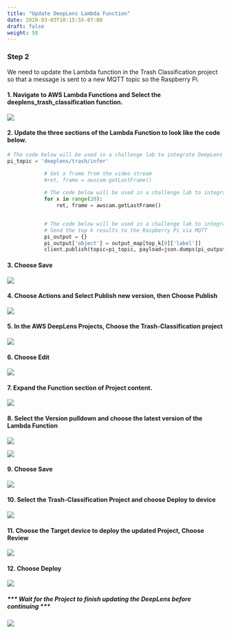 ```yaml
---
title: "Update DeepLens Lambda Function"
date: 2020-03-03T10:15:55-07:00
draft: false
weight: 58
---
```

### Step 2 

We need to update the Lambda function in the Trash Classification project so that a message is sent to a new MQTT topic so the Raspberry Pi.  

#### 1.	Navigate to AWS Lambda Functions and Select the deeplens_trash_classification function.

![](/images/400_advanced/410_build_a_custom_ml/416_connect_iot/416b_update_deeplens_lambda/416b_step1_choose_lambda.png)


#### 2.	Update the three sections of the Lambda Function to look like the code below.

```python
# The code below will be used in a challenge lab to integrate DeepLens with a Raspberry Pi
pi_topic = 'deeplens/trash/infer'
```

```python
            # Get a frame from the video stream
            #ret, frame = awscam.getLastFrame()
 
            # The code below will be used in a challenge lab to integrate DeepLens with a Raspberry Pi
            for x in range(20):
                ret, frame = awscam.getLastFrame()
```

```python

            # The code below will be used in a challenge lab to integrate DeepLens with a Raspberry Pi
            # Send the top k results to the Raspberry Pi via MQTT
            pi_output = {}
            pi_output['object'] = output_map[top_k[0]['label']]
            client.publish(topic=pi_topic, payload=json.dumps(pi_output))
```


#### 3.	Choose Save

![](/images/400_advanced/410_build_a_custom_ml/416_connect_iot/416b_update_deeplens_lambda/416b_step3_save_updated_lambda.png)

#### 4.	Choose Actions and Select Publish new version, then Choose Publish

![](/images/400_advanced/410_build_a_custom_ml/416_connect_iot/416b_update_deeplens_lambda/416b_step4_publish_new_version.png)


#### 5.	In the AWS DeepLens Projects, Choose the Trash-Classification project

![](/images/400_advanced/410_build_a_custom_ml/416_connect_iot/416b_update_deeplens_lambda/416b_step5_project_choose.png)

#### 6.	Choose Edit

![](/images/400_advanced/410_build_a_custom_ml/416_connect_iot/416b_update_deeplens_lambda/416b_step6_project_edit.png)

#### 7.	Expand the Function section of Project content.

![](/images/400_advanced/410_build_a_custom_ml/416_connect_iot/416b_update_deeplens_lambda/416b_step7_dl_project_expand.png)

#### 8. Select the Version pulldown and choose the latest version of the Lambda Function

![](/images/400_advanced/410_build_a_custom_ml/416_connect_iot/416b_update_deeplens_lambda/416b_step8_dl_project_version_pulldown.png)

![](/images/400_advanced/410_build_a_custom_ml/416_connect_iot/416b_update_deeplens_lambda/416b_step8_dl_project_version_pulldown_select.png)


#### 9. Choose Save
![](/images/400_advanced/410_build_a_custom_ml/416_connect_iot/416b_update_deeplens_lambda/416b_step9_dl_project_save.png)


#### 10. Select the Trash-Classification Project and choose Deploy to device
![](/images/400_advanced/410_build_a_custom_ml/416_connect_iot/416b_update_deeplens_lambda/416b_step10_dl_choose_project.png)


#### 11. Choose the Target device to deploy the updated Project, Choose Review
![](/images/400_advanced/410_build_a_custom_ml/416_connect_iot/416b_update_deeplens_lambda/416b_step11_dl_project_choose_target.png)


#### 12. Choose Deploy
![](/images/400_advanced/410_build_a_custom_ml/416_connect_iot/416b_update_deeplens_lambda/416b_step12_dl_project_choose_deploy.png)


##### *** Wait for the Project to finish updating the DeepLens before continuing ***
![](/images/400_advanced/410_build_a_custom_ml/416_connect_iot/416b_update_deeplens_lambda/416b_step14_dl_project_deployed.png)


